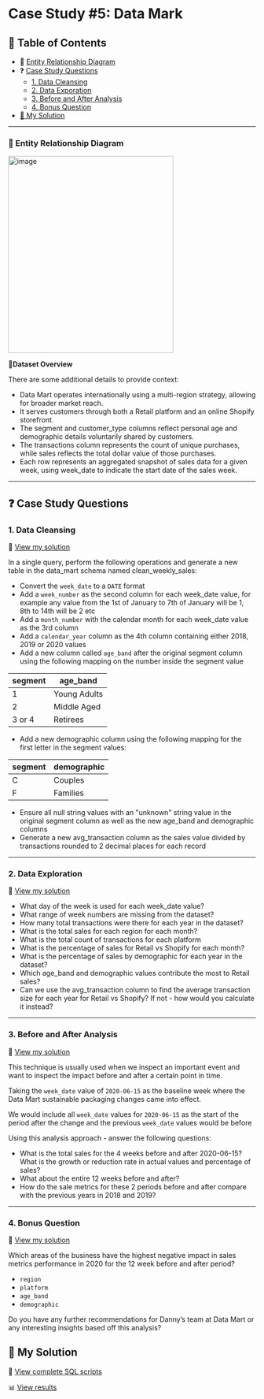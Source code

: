 # Case Study #5: Data Mark  

## 📕 Table of Contents  
- 🔐 [Entity Relationship Diagram](#-entity-relationship-diagram)  
- ❓ [Case Study Questions](#-case-study-questions)
  - [1. Data Cleansing](#1-data-cleansing)
  - [2. Data Exporation](#2-data-exploration)
  - [3. Before and After Analysis](#3-before-and-after-analysis)
  - [4. Bonus Question](#4-bonus-question)
- [🚀 My Solution](#-my-solution)

---

### 🔐 Entity Relationship Diagram  

<img width="336" height="400" alt="image" src="https://github.com/user-attachments/assets/2bd14cb1-1ff0-4f5e-8885-25b09ec30be7" />


📄**Dataset Overview**

There are some additional details to provide context:

- Data Mart operates internationally using a multi-region strategy, allowing for broader market reach.
- It serves customers through both a Retail platform and an online Shopify storefront.
- The segment and customer_type columns reflect personal age and demographic details voluntarily shared by customers.
- The transactions column represents the count of unique purchases, while sales reflects the total dollar value of those purchases.
- Each row represents an aggregated snapshot of sales data for a given week, using week_date to indicate the start date of the sales week. 

---

## ❓ Case Study Questions  

### 1. Data Cleansing  
📄 [View my solution](https://github.com/QuyenNguyen0611/8-Week-SQL-Challenge/blob/main/Case%20study%205%20-%20Data%20Mark/Solutions/1.%20Data%20Cleansing.md)

In a single query, perform the following operations and generate a new table in the data_mart schema named clean_weekly_sales:
- Convert the `week_date` to a `DATE` format
- Add a `week_number` as the second column for each week_date value, for example any value from the 1st of January to 7th of January will be 1, 8th to 14th will be 2 etc
- Add a `month_number` with the calendar month for each week_date value as the 3rd column
- Add a `calendar_year` column as the 4th column containing either 2018, 2019 or 2020 values
- Add a new column called `age_band` after the original segment column using the following mapping on the number inside the segment value

| segment |	age_band |
|---------|----------|
|1	      | Young Adults |
|2	      | Middle Aged |
|3 or 4	  | Retirees |

- Add a new demographic column using the following mapping for the first letter in the segment values:

| segment |	demographic |
|---------|-------------|
|C	      | Couples     |
|F	      | Families    |

- Ensure all null string values with an "unknown" string value in the original segment column as well as the new age_band and demographic columns
- Generate a new avg_transaction column as the sales value divided by transactions rounded to 2 decimal places for each record

---

### 2. Data Exploration
📄 [View my solution](https://github.com/QuyenNguyen0611/8-Week-SQL-Challenge/blob/main/Case%20study%205%20-%20Data%20Mark/Solutions/2.%20Data%20Exploration.md)

- What day of the week is used for each week_date value?
- What range of week numbers are missing from the dataset?
- How many total transactions were there for each year in the dataset?
- What is the total sales for each region for each month?
- What is the total count of transactions for each platform
- What is the percentage of sales for Retail vs Shopify for each month?
- What is the percentage of sales by demographic for each year in the dataset?
- Which age_band and demographic values contribute the most to Retail sales?
- Can we use the avg_transaction column to find the average transaction size for each year for Retail vs Shopify? If not - how would you calculate it instead?

---

### 3. Before and After Analysis 
📄 [View my solution](https://github.com/QuyenNguyen0611/8-Week-SQL-Challenge/blob/main/Case%20study%205%20-%20Data%20Mark/Solutions/3.%20Before%20and%20After%20Analysis.md)

This technique is usually used when we inspect an important event and want to inspect the impact before and after a certain point in time.

Taking the `week_date` value of `2020-06-15` as the baseline week where the Data Mart sustainable packaging changes came into effect.

We would include all `week_date` values for `2020-06-15` as the start of the period after the change and the previous `week_date` values would be before

Using this analysis approach - answer the following questions:

- What is the total sales for the 4 weeks before and after 2020-06-15? What is the growth or reduction rate in actual values and percentage of sales?
- What about the entire 12 weeks before and after?
- How do the sale metrics for these 2 periods before and after compare with the previous years in 2018 and 2019?

---

### 4. Bonus Question
📄 [View my solution](https://github.com/QuyenNguyen0611/8-Week-SQL-Challenge/blob/main/Case%20study%205%20-%20Data%20Mark/Solutions/4.%20Bonus%20Question.md)

Which areas of the business have the highest negative impact in sales metrics performance in 2020 for the 12 week before and after period?

- `region`
- `platform`
- `age_band`
- `demographic`

Do you have any further recommendations for Danny’s team at Data Mart or any interesting insights based off this analysis?

## 🚀 My Solution  
📜 [View complete SQL scripts](https://github.com/QuyenNguyen0611/8-Week-SQL-Challenge/tree/main/Case%20study%205%20-%20Data%20Mark/Syntax)

📊 [View results](https://github.com/QuyenNguyen0611/8-Week-SQL-Challenge/tree/main/Case%20study%205%20-%20Data%20Mark/Solutions)
